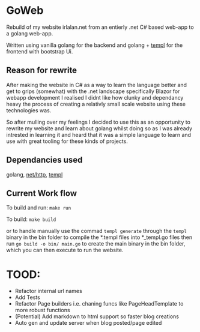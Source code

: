 # GoWeb
Rebuild of my website irlalan.net from an entierly .net C# based web-app to a golang web-app.

Written using vanilla golang for the backend and golang + [templ](https://github.com/a-h/templ) for the frontend with bootstrap Ui.

## Reason for rewrite

After making the website in C# as a way to learn the language better and get to grips (somewhat) with the .net landscape specifically Blazor for webapp 
development I realised I didnt like how clunky and dependancy heavy the process of creating a relativly small scale website using these technologies was.

So after mulling over my feelings I decided to use this as an opportunity to rewrite my website and learn about golang whilst doing so as I was already intrested in learning it and heard 
that it was a simple language to learn and use with great tooling for these kinds of projects.

## Dependancies used

golang, [net/http](https://pkg.go.dev/net/http),  [templ](https://github.com/a-h/templ)

## Current Work flow

To build and run:
`make run`

To build:
`make build`

or to handle manually use the commad `templ generate` through the `templ` binary in the bin folder to compile the *.templ files into *_templ.go files
then run `go build -o bin/ main.go` to create the main binary in the bin folder, which you can then execute to run the website.

# TOOD:

- Refactor internal url names
- Add Tests
- Refactor Page builders i.e. chaning funcs like PageHeadTemplate to more robust functions
- (Potential) Add markdown to html support so faster blog creations
- Auto gen and update server when blog posted/page edited

